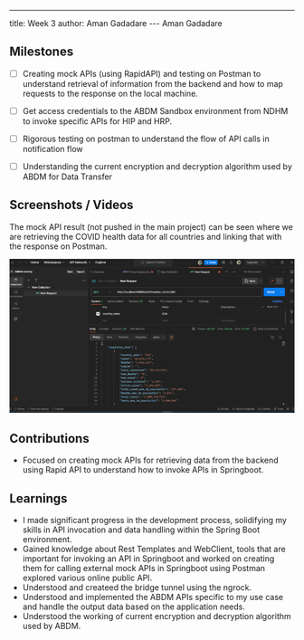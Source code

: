 ---
title: Week 3
author: Aman Gadadare
--- Aman Gadadare

## Milestones
- [ ] Creating mock APIs (using RapidAPI) and testing on Postman to understand retrieval of information from the backend and how to map requests to the response on the local machine.
- [ ] Get access credentials to the ABDM Sandbox environment from NDHM to invoke specific APIs for HIP and HRP.
- [ ] Rigorous testing on postman to understand the flow of API calls in notification flow
- [ ] Understanding the current encryption and decryption algorithm used by ABDM for Data Transfer





## Screenshots / Videos 
The mock API result (not pushed in the main project) can be seen where we are retrieving the COVID health data for all countries and linking that with the response on Postman.

![](https://github.com/AmanGadadare/c4gt-milestones/blob/C4GT-Milestones-DT-ABDM-%5D/assets/covidapi.PNG?raw=true)


## Contributions
- Focused on creating mock APIs for retrieving data from the backend using Rapid API to understand how to invoke APIs in Springboot.  


## Learnings


- I made significant progress in the development process, solidifying my skills in API invocation and data handling within the Spring Boot environment. 
- Gained knowledge about Rest Templates and WebClient, tools that are important for invoking an API in Springboot and worked on creating them for calling external mock APIs in Springboot using Postman explored various online public API.
- Understood and createed the bridge tunnel using the ngrock.
- Understood and implemented the ABDM APIs specific to my use case and handle the output data based on the application needs.
- Understood the working of current  encryption and decryption algorithm used by ABDM.

